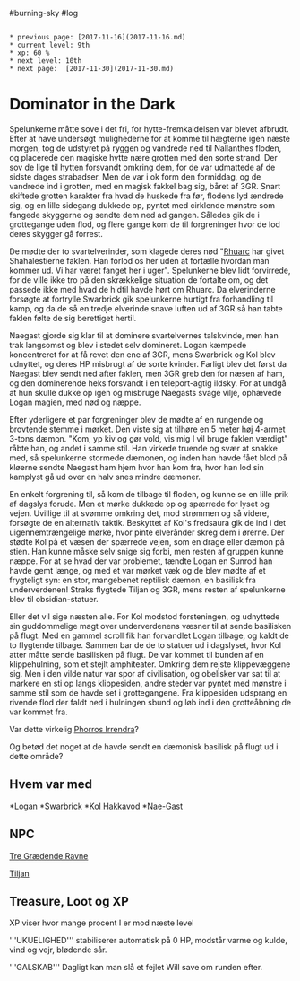 #burning-sky #log

```ad-info

* previous page: [2017-11-16](2017-11-16.md)
* current level: 9th
* xp: 60 %
* next level: 10th
* next page:  [2017-11-30](2017-11-30.md) 
```

# Dominator in the Dark  
Spelunkerne måtte sove i det fri, for hytte-fremkaldelsen var blevet afbrudt. Efter at have undersøgt mulighederne for at komme til hægterne igen næste morgen, tog de udstyret på ryggen og vandrede ned til Nallanthes floden, og placerede den magiske hytte nære grotten med den sorte strand. Der sov de lige til hytten forsvandt omkring dem, for de var udmattede af de sidste dages strabadser. Men de var i ok form den formiddag, og de vandrede ind i grotten, med en magisk fakkel bag sig, båret af 3GR. Snart skiftede grotten karakter fra hvad de huskede fra før, flodens lyd ændrede sig, og en lille sidegang dukkede op, pyntet med cirklende mønstre som fangede skyggerne og sendte dem ned ad gangen. Således gik de i grottegange uden flod, og flere gange kom de til forgreninger hvor de lod deres skygger gå forrest.
De mødte der to svartelverinder, som klagede deres nød "[Rhuarc](Rhuarc.md) har givet Shahalestierne faklen. Han forlod os her uden at fortælle hvordan man kommer ud. Vi har været fanget her i uger". Spelunkerne blev lidt forvirrede, for de ville ikke tro på den skrækkelige situation de fortalte om, og det passede ikke med hvad de hidtil havde hørt om Rhuarc. Da elverinderne forsøgte at fortrylle Swarbrick gik spelunkerne hurtigt fra forhandling til kamp, og da de så en tredje elverinde snave luften ud af 3GR så han tabte faklen følte de sig berettiget hertil.
Naegast gjorde sig klar til at dominere svartelvernes talskvinde, men han trak langsomst og blev i stedet selv domineret. Logan kæmpede koncentreret for at få revet den ene af 3GR, mens Swarbrick og Kol blev udnyttet, og deres HP misbrugt af de sorte kvinder. Farligt blev det først da Naegast blev sendt ned after faklen, men 3GR greb den for næsen af ham, og den dominerende heks forsvandt i en teleport-agtig ildsky. For at undgå at hun skulle dukke op igen og misbruge Naegasts svage vilje, ophævede Logan magien, med nød og næppe.
Efter yderligere et par forgreninger blev de mødte af en rungende og brovtende stemme i mørket. Den viste sig at tilhøre en 5 meter høj 4-armet 3-tons dæmon. "Kom, yp kiv og gør vold, vis mig I vil bruge faklen værdigt" råbte han, og andet i samme stil. Han virkede truende og svær at snakke med, så spelunkerne stormede dæmonen, og inden han havde fået blod på kløerne sendte Naegast ham hjem hvor han kom fra, hvor han lod sin kamplyst gå ud over en halv snes mindre dæmoner.
En enkelt forgrening til, så kom de tilbage til floden, og kunne se en lille prik af dagslys forude. Men et mørke dukkede op og spærrede for lyset og vejen. Uvillige til at svømme omkring det, mod strømmen og så videre, forsøgte de en alternativ taktik. Beskyttet af Kol's fredsaura gik de ind i det uigennemtrængelige mørke, hvor pinte elverånder skreg dem i ørerne. Der stødte Kol på et væsen der spærrede vejen, som en drage eller dæmon på stien. Han kunne måske selv snige sig forbi, men resten af gruppen kunne næppe. For at se hvad der var problemet, tændte Logan en Sunrod han havde gemt længe, og med et var mørket væk og de blev mødte af et frygteligt syn: en stor, mangebenet reptilisk dæmon, en basilisk fra underverdenen! Straks flygtede Tiljan og 3GR, mens resten af spelunkerne blev til obsidian-statuer.
Eller det vil sige næsten alle. For Kol modstod forsteningen, og udnyttede sin guddommelige magt over underverdenens væsner til at sende basilisken på flugt. Med en gammel scroll fik han forvandlet Logan tilbage, og kaldt de to flygtende tilbage. Sammen bar de de to statuer ud i dagslyset, hvor Kol atter måtte sende basilisken på flugt. De var kommet til bunden af en klippehulning, som et stejlt amphiteater. Omkring dem rejste klippevæggene sig. Men i den vilde natur var spor af civilisation, og obelisker var sat til at markere en sti op langs klippesiden, andre steder var pyntet med mønstre i samme stil som de havde set i grottegangene. Fra klippesiden udsprang en rivende flod der faldt ned i hulningen sbund og løb ind i den grotteåbning de var kommet fra.
Var dette virkelig [Phorros Irrendra](Phorros%20Irrendra.md)?
Og betød det noget at de havde sendt en dæmonisk basilisk på flugt ud i dette område?
 
## Hvem var med 
*[Logan](Logan.md)
*[Swarbrick](Swarbrick%20Everwood.md)
*[Kol Hakkavod](Kol%20Hakkavod.md)
*[Nae-Gast](Nae-Gast%20Oldknist.md)
## NPC 
[Tre Grædende Ravne](Tre%20Grædende%20Ravne.md)
[Tiljan](Tiljan.md)
## Treasure, Loot og XP 
XP viser hvor mange procent I er mod næste level
'''UKUELIGHED''' stabiliserer automatisk på 0 HP, modstår varme og kulde, vind og vejr, blødende sår.
'''GALSKAB''' Dagligt kan man slå et fejlet Will save om runden efter.
